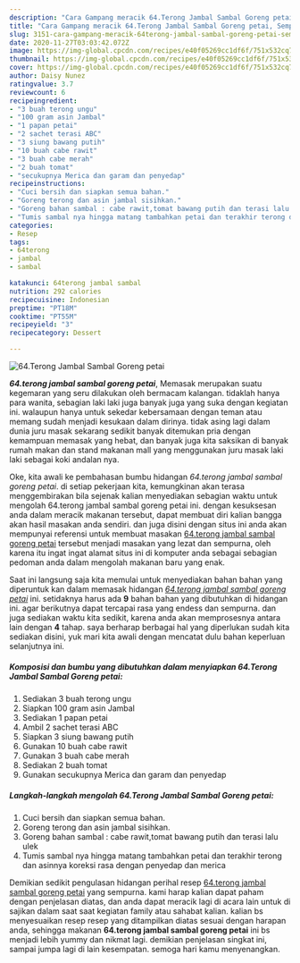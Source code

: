```yaml
---
description: "Cara Gampang meracik 64.Terong Jambal Sambal Goreng petai, Sempurna"
title: "Cara Gampang meracik 64.Terong Jambal Sambal Goreng petai, Sempurna"
slug: 3151-cara-gampang-meracik-64terong-jambal-sambal-goreng-petai-sempurna
date: 2020-11-27T03:03:42.072Z
image: https://img-global.cpcdn.com/recipes/e40f05269cc1df6f/751x532cq70/64terong-jambal-sambal-goreng-petai-foto-resep-utama.jpg
thumbnail: https://img-global.cpcdn.com/recipes/e40f05269cc1df6f/751x532cq70/64terong-jambal-sambal-goreng-petai-foto-resep-utama.jpg
cover: https://img-global.cpcdn.com/recipes/e40f05269cc1df6f/751x532cq70/64terong-jambal-sambal-goreng-petai-foto-resep-utama.jpg
author: Daisy Nunez
ratingvalue: 3.7
reviewcount: 6
recipeingredient:
- "3 buah terong ungu"
- "100 gram asin Jambal"
- "1 papan petai"
- "2 sachet terasi ABC"
- "3 siung bawang putih"
- "10 buah cabe rawit"
- "3 buah cabe merah"
- "2 buah tomat"
- "secukupnya Merica dan garam dan penyedap"
recipeinstructions:
- "Cuci bersih dan siapkan semua bahan."
- "Goreng terong dan asin jambal sisihkan."
- "Goreng bahan sambal : cabe rawit,tomat bawang putih dan terasi lalu ulek"
- "Tumis sambal nya hingga matang tambahkan petai dan terakhir terong dan asinnya koreksi rasa dengan penyedap dan merica"
categories:
- Resep
tags:
- 64terong
- jambal
- sambal

katakunci: 64terong jambal sambal 
nutrition: 292 calories
recipecuisine: Indonesian
preptime: "PT18M"
cooktime: "PT55M"
recipeyield: "3"
recipecategory: Dessert

---
```



![64.Terong Jambal Sambal Goreng petai](https://img-global.cpcdn.com/recipes/e40f05269cc1df6f/751x532cq70/64terong-jambal-sambal-goreng-petai-foto-resep-utama.jpg)

<b><i>64.terong jambal sambal goreng petai</i></b>, Memasak merupakan suatu kegemaran yang seru dilakukan oleh bermacam kalangan. tidaklah hanya para wanita, sebagian laki laki juga banyak juga yang suka dengan kegiatan ini. walaupun hanya untuk sekedar kebersamaan dengan teman atau memang sudah menjadi kesukaan dalam dirinya. tidak asing lagi dalam dunia juru masak sekarang sedikit banyak ditemukan pria dengan kemampuan memasak yang hebat, dan banyak juga kita saksikan di banyak rumah makan dan stand makanan mall yang menggunakan juru masak laki laki sebagai koki andalan nya.

Oke, kita awali ke pembahasan bumbu hidangan <i>64.terong jambal sambal goreng petai</i>. di setiap pekerjaan kita, kemungkinan akan terasa menggembirakan bila sejenak kalian menyediakan sebagian waktu untuk mengolah 64.terong jambal sambal goreng petai ini. dengan kesuksesan anda dalam meracik makanan tersebut, dapat membuat diri kalian bangga akan hasil masakan anda sendiri. dan juga disini dengan situs ini anda akan mempunyai referensi untuk membuat masakan <u>64.terong jambal sambal goreng petai</u> tersebut menjadi masakan yang lezat dan sempurna, oleh karena itu ingat ingat alamat situs ini di komputer anda sebagai sebagian pedoman anda dalam mengolah makanan baru yang enak.




Saat ini langsung saja kita memulai untuk menyediakan bahan bahan yang diperuntuk kan dalam memasak hidangan <u><i>64.terong jambal sambal goreng petai</i></u> ini. setidaknya harus ada <b>9</b> bahan bahan yang dibutuhkan di hidangan ini. agar berikutnya dapat tercapai rasa yang endess dan sempurna. dan juga sediakan waktu kita sedikit, karena anda akan memprosesnya antara lain dengan <b>4</b> tahap. saya berharap berbagai hal yang diperlukan sudah kita sediakan disini, yuk mari kita awali dengan mencatat dulu bahan keperluan selanjutnya ini.

<!--inarticleads1-->

##### Komposisi dan bumbu yang dibutuhkan dalam menyiapkan 64.Terong Jambal Sambal Goreng petai:

1. Sediakan 3 buah terong ungu
1. Siapkan 100 gram asin Jambal
1. Sediakan 1 papan petai
1. Ambil 2 sachet terasi ABC
1. Siapkan 3 siung bawang putih
1. Gunakan 10 buah cabe rawit
1. Gunakan 3 buah cabe merah
1. Sediakan 2 buah tomat
1. Gunakan secukupnya Merica dan garam dan penyedap




<!--inarticleads2-->

##### Langkah-langkah mengolah 64.Terong Jambal Sambal Goreng petai:

1. Cuci bersih dan siapkan semua bahan.
1. Goreng terong dan asin jambal sisihkan.
1. Goreng bahan sambal : cabe rawit,tomat bawang putih dan terasi lalu ulek
1. Tumis sambal nya hingga matang tambahkan petai dan terakhir terong dan asinnya koreksi rasa dengan penyedap dan merica




Demikian sedikit pengulasan hidangan perihal resep <u>64.terong jambal sambal goreng petai</u> yang sempurna. kami harap kalian dapat paham dengan penjelasan diatas, dan anda dapat meracik lagi di acara lain untuk di sajikan dalam saat saat kegiatan family atau sahabat kalian. kalian bs menyesuaikan resep resep yang ditampilkan diatas sesuai dengan harapan anda, sehingga makanan <b>64.terong jambal sambal goreng petai</b> ini bs menjadi lebih yummy dan nikmat lagi. demikian penjelasan singkat ini, sampai jumpa lagi di lain kesempatan. semoga hari kamu menyenangkan.
